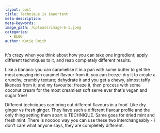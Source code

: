 ```yaml
---
layout: post
title: Technique is important
meta-description:
meta-keywords:
image_path: /uploads/image-6-1.jpeg
categories:
  - BLOG
author: Katie Smith
---
```


It's crazy when you think about how you can take one ingredient; apply different techniques to it, and reap completely different results.

Like a banana: you can caramelise it in a pan with some butter to get the most amazing rich caramel flavour from it; you can freeze-dry it to create a crunchy, crumbly texture; dehydrate it and you get a chewy, almost taffy likeness from it; and my favourite: freeze it, then process with some coconut cream for the most creamiest soft serve ever that's vegan and sugar free\!

Different techniques can bring out different flavours in a food. Like dry ginger vs fresh ginger. They have such a different flavour profile and the only thing setting them apart is TECHNIQUE. Same goes for dried mint and fresh mint. There is nooooo way you can use these two interchangeably - i don't care what anyone says, they are completely different.